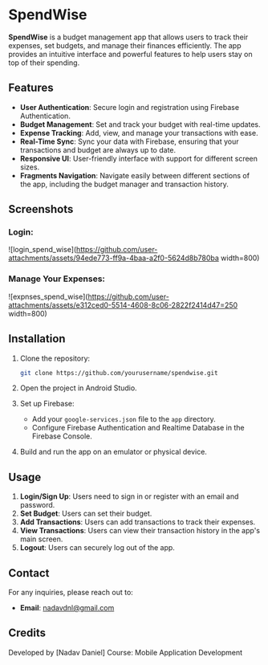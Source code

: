 # SpendWise

**SpendWise** is a budget management app that allows users to track their expenses, set budgets, and manage their finances efficiently. The app provides an intuitive interface and powerful features to help users stay on top of their spending.

## Features

- **User Authentication**: Secure login and registration using Firebase Authentication.
- **Budget Management**: Set and track your budget with real-time updates.
- **Expense Tracking**: Add, view, and manage your transactions with ease.
- **Real-Time Sync**: Sync your data with Firebase, ensuring that your transactions and budget are always up to date.
- **Responsive UI**: User-friendly interface with support for different screen sizes.
- **Fragments Navigation**: Navigate easily between different sections of the app, including the budget manager and transaction history.

## Screenshots


### Login:

![login_spend_wise](https://github.com/user-attachments/assets/94ede773-ff9a-4baa-a2f0-5624d8b780ba width=800)

### Manage Your Expenses: 

![expnses_spend_wise](https://github.com/user-attachments/assets/e312ced0-5514-4608-8c06-2822f2414d47=250 width=800)


## Installation

1. Clone the repository:
    ```bash
    git clone https://github.com/yourusername/spendwise.git
    ```

2. Open the project in Android Studio.

3. Set up Firebase:
   - Add your `google-services.json` file to the `app` directory.
   - Configure Firebase Authentication and Realtime Database in the Firebase Console.

4. Build and run the app on an emulator or physical device.

## Usage

1. **Login/Sign Up**: Users need to sign in or register with an email and password.
2. **Set Budget**: Users can set their budget.
3. **Add Transactions**: Users can add transactions to track their expenses.
4. **View Transactions**: Users can view their transaction history in the app's main screen.
5. **Logout**: Users can securely log out of the app.

## Contact
For any inquiries, please reach out to:
- **Email**: nadavdnl@gmail.com

## Credits
Developed by [Nadav Daniel]
Course: Mobile Application Development
